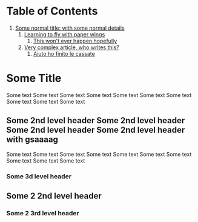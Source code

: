 # Table of Contents

1.  [Some normal title: with some normal details](#orgb0268e6)
    1.  [Learning to fly with paper wings](#org4ca8087)
        1.  [This won't ever happen hopefully](#org1b85c33)
    2.  [Very complex article, who writes this?](#org4417142)
        1.  [Aiuto ho finito le cassate](#orgb5d96a6)



<a id="orgb0268e6"></a>

# Some Title

Some text
Some text
Some text
Some text
Some text
Some text
Some text
Some text
Some text
Some text


<a id="org4ca8087"></a>

## Some 2nd level header Some 2nd level header Some 2nd level header Some 2nd level header with gsaaaag

Some text
Some text
Some text
Some text
Some text
Some text
Some text
Some text
Some text
Some text


<a id="org1b85c33"></a>

### Some 3d level header


<a id="org4417142"></a>

## Some 2 2nd level header


<a id="orgb5d96a6"></a>

### Some 2 3rd level header

